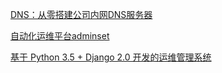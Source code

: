 [DNS：从零搭建公司内网DNS服务器](https://www.cnblogs.com/Dy1an/p/11157152.html)

[自动化运维平台adminset](https://github.com/guohongze/adminset)

[基于 Python 3.5 + Django 2.0 开发的运维管理系统](https://github.com/peng49/opms)